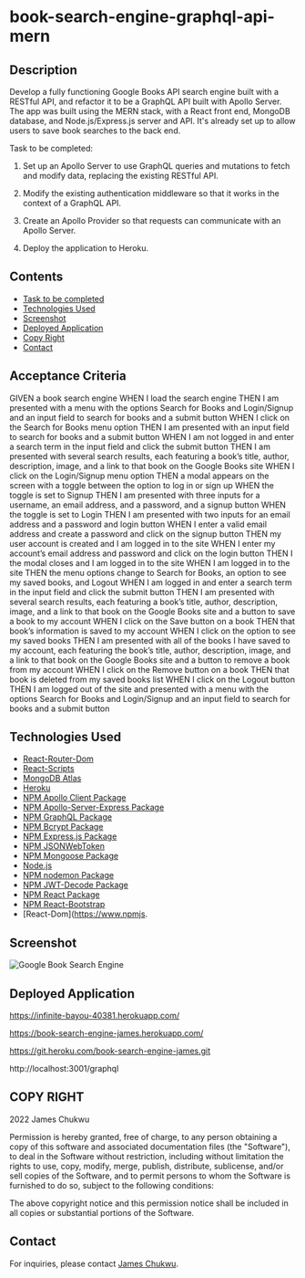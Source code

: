 # book-search-engine-graphql-api-mern

## Description

Develop a fully functioning Google Books API search engine built with a RESTful API, and refactor it to be a GraphQL API built with Apollo Server. The app was built using the MERN stack, with a React front end, MongoDB database, and Node.js/Express.js server and API. It's already set up to allow users to save book searches to the back end.

Task to be completed:
1. Set up an Apollo Server to use GraphQL queries and mutations to fetch and modify data, replacing the existing RESTful API.

2. Modify the existing authentication middleware so that it works in the context of a GraphQL API.

3. Create an Apollo Provider so that requests can communicate with an Apollo Server.

4. Deploy the application to Heroku.


## Contents
- [Task to be completed](#Task)
- [Technologies Used](#Technologies)
- [Screenshot](#Screen) 
- [Deployed Application](#Deployed)
- [Copy Right](#Original)
- [Contact](#Contact)

## Acceptance Criteria

GIVEN a book search engine
WHEN I load the search engine
THEN I am presented with a menu with the options Search for Books and Login/Signup and an input field to search for books and a submit button
WHEN I click on the Search for Books menu option
THEN I am presented with an input field to search for books and a submit button
WHEN I am not logged in and enter a search term in the input field and click the submit button
THEN I am presented with several search results, each featuring a book’s title, author, description, image, and a link to that book on the Google Books site
WHEN I click on the Login/Signup menu option
THEN a modal appears on the screen with a toggle between the option to log in or sign up
WHEN the toggle is set to Signup
THEN I am presented with three inputs for a username, an email address, and a password, and a signup button
WHEN the toggle is set to Login
THEN I am presented with two inputs for an email address and a password and login button
WHEN I enter a valid email address and create a password and click on the signup button
THEN my user account is created and I am logged in to the site
WHEN I enter my account’s email address and password and click on the login button
THEN I the modal closes and I am logged in to the site
WHEN I am logged in to the site
THEN the menu options change to Search for Books, an option to see my saved books, and Logout
WHEN I am logged in and enter a search term in the input field and click the submit button
THEN I am presented with several search results, each featuring a book’s title, author, description, image, and a link to that book on the Google Books site and a button to save a book to my account
WHEN I click on the Save button on a book
THEN that book’s information is saved to my account
WHEN I click on the option to see my saved books
THEN I am presented with all of the books I have saved to my account, each featuring the book’s title, author, description, image, and a link to that book on the Google Books site and a button to remove a book from my account
WHEN I click on the Remove button on a book
THEN that book is deleted from my saved books list
WHEN I click on the Logout button
THEN I am logged out of the site and presented with a menu with the options Search for Books and Login/Signup and an input field to search for books and a submit button  



## Technologies Used

- [React-Router-Dom](https://www.npmjs.com/package/react-router-dom)
- [React-Scripts](https://www.npmjs.com/package/react-scripts)
- [MongoDB Atlas](https://www.mongodb.com/cloud/atlas)
- [Heroku](https://www.heroku.com)
- [NPM Apollo Client Package](https://www.npmjs.com/package/stripe)
- [NPM Apollo-Server-Express Package](https://www.npmjs.com/package/apollo-server-express)
- [NPM GraphQL Package](https://www.npmjs.com/package/graphql)
- [NPM Bcrypt Package](https://www.npmjs.com/package/bcrypt)
- [NPM Express.js Package](https://www.npmjs.com/package/express)
- [NPM JSONWebToken](https://www.npmjs.com/package/jsonwebtoken)
- [NPM Mongoose Package](https://www.npmjs.com/package/mongoose)
- [Node.js](https://nodejs.org/en/)
- [NPM nodemon Package](https://www.npmjs.com/package/nodemon)
- [NPM JWT-Decode Package](https://www.npmjs.com/package/jwt-decode)
- [NPM React Package](https://www.npmjs.com/package/react)
- [NPM React-Bootstrap](https://www.npmjs.com/package/react-bootstrap)
- [React-Dom](https://www.npmjs.

## Screenshot

![Google Book Search Engine](./client/src/assets/Google_Book_Search_Demo.gif)

## Deployed Application

https://infinite-bayou-40381.herokuapp.com/


https://book-search-engine-james.herokuapp.com/

https://git.heroku.com/book-search-engine-james.git

http://localhost:3001/graphql




## COPY RIGHT
2022 James Chukwu

Permission is hereby granted, free of charge, to any person obtaining a copy
of this software and associated documentation files (the "Software"), to deal
in the Software without restriction, including without limitation the rights
to use, copy, modify, merge, publish, distribute, sublicense, and/or sell
copies of the Software, and to permit persons to whom the Software is
furnished to do so, subject to the following conditions:

The above copyright notice and this permission notice shall be included in all
copies or substantial portions of the Software.

## Contact
For inquiries, please contact [James Chukwu](https://github.com/okingiboy).

